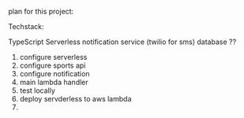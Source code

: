 plan for this project:

Techstack:

TypeScript
Serverless
notification service (twilio for sms)
database ??

1. configure serverless
2. configure sports api
4. configure notification
5. main lambda handler
6. test locally
7. deploy servderless to aws lambda
8. 


